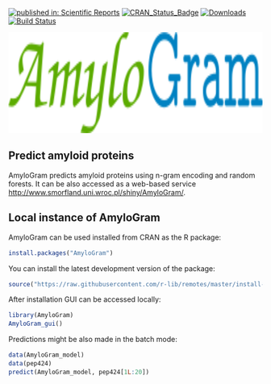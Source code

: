 [![published in: Scientific Reports](https://img.shields.io/badge/published%20in-Scientific%20Reports-green.svg)](https://doi.org/10.1038/s41598-017-13210-9)
[![CRAN_Status_Badge](http://www.r-pkg.org/badges/version/AmyloGram)](https://cran.r-project.org/package=AmyloGram)
[![Downloads](http://cranlogs.r-pkg.org/badges/AmyloGram)](https://cran.r-project.org/package=AmyloGram)
[![Build Status](https://api.travis-ci.org/michbur/AmyloGram.png)](https://travis-ci.org/michbur/AmyloGram)

<img src="https://github.com/michbur/AmyloGram/blob/master/inst/AmyloGram/AmyloGram_logo.png" alt="AmyloGram" style="height: 200px;"/>

Predict amyloid proteins
-------------------------

AmyloGram predicts amyloid proteins using n-gram encoding and random forests. It can be also accessed as a web-based service http://www.smorfland.uni.wroc.pl/shiny/AmyloGram/. 

Local instance of AmyloGram
------------------------
AmyloGram can be used installed from CRAN as the R package:

```R
install.packages("AmyloGram")
```

You can install the latest development version of the package:

```R
source("https://raw.githubusercontent.com/r-lib/remotes/master/install-github.R")$value("michbur/AmyloGram")
```

After installation GUI can be accessed locally:

```R
library(AmyloGram)
AmyloGram_gui()
```

Predictions might be also made in the batch mode:

```R
data(AmyloGram_model)
data(pep424)
predict(AmyloGram_model, pep424[1L:20])
```
